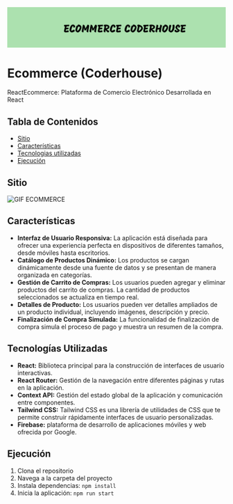 <img src="./public/assets/img/header.png">

# Ecommerce (Coderhouse)

ReactEcommerce: Plataforma de Comercio Electrónico Desarrollada en React

## Tabla de Contenidos

- [Sitio](#sitio)
- [Características](#características)
- [Tecnologias utilizadas](#tecnologiasutilizadas)
- [Ejecución](#ejecucion)

## Sitio

![GIF ECOMMERCE](https://github.com/Crusiris/PreEntrega3nunez/blob/main/public/assets/gifapp.gif)

## Características

- **Interfaz de Usuario Responsiva:** La aplicación está diseñada para ofrecer una experiencia perfecta en dispositivos de diferentes tamaños, desde móviles hasta escritorios.
- **Catálogo de Productos Dinámico:** Los productos se cargan dinámicamente desde una fuente de datos y se presentan de manera organizada en categorías.
- **Gestión de Carrito de Compras:** Los usuarios pueden agregar y eliminar productos del carrito de compras. La cantidad de productos seleccionados se actualiza en tiempo real.
- **Detalles de Producto:** Los usuarios pueden ver detalles ampliados de un producto individual, incluyendo imágenes, descripción y precio.
- **Finalización de Compra Simulada:** La funcionalidad de finalización de compra simula el proceso de pago y muestra un resumen de la compra.

## Tecnologías Utilizadas

- **React:** Biblioteca principal para la construcción de interfaces de usuario interactivas.
- **React Router:** Gestión de la navegación entre diferentes páginas y rutas en la aplicación.
- **Context API:** Gestión del estado global de la aplicación y comunicación entre componentes.
- **Tailwind CSS:** Tailwind CSS es una librería de utilidades de CSS que te permite construir rápidamente interfaces de usuario personalizadas.
- **Firebase:** plataforma de desarrollo de aplicaciones móviles y web ofrecida por Google.

## Ejecución

1. Clona el repositorio
2. Navega a la carpeta del proyecto
3. Instala dependencias: `npm install`
4. Inicia la aplicación: `npm run start`
